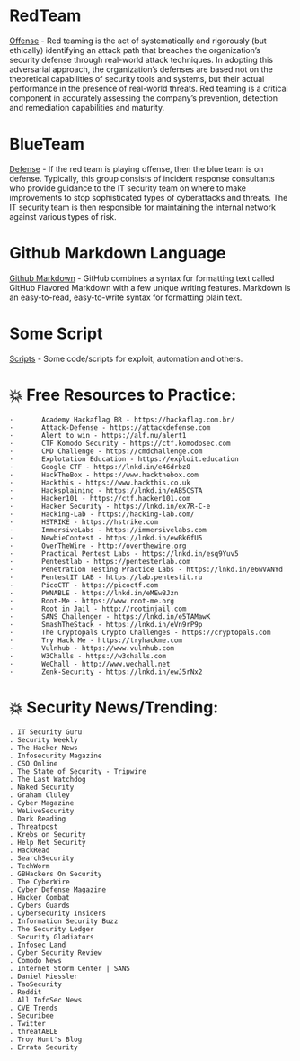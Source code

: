 # RedTeam
[Offense](RedTeam) - Red teaming is the act of systematically and rigorously (but ethically) identifying an attack path that breaches the organization’s security defense through real-world attack techniques. In adopting this adversarial approach, the organization’s defenses are based not on the theoretical capabilities of security tools and systems, but their actual performance in the presence of real-world threats. Red teaming is a critical component in accurately assessing the company’s prevention, detection and remediation capabilities and maturity.

# BlueTeam
[Defense](BlueTeam) - If the red team is playing offense, then the blue team is on defense. Typically, this group consists of incident response consultants who provide guidance to the IT security team on where to make improvements to stop sophisticated types of cyberattacks and threats. The IT security team is then responsible for maintaining the internal network against various types of risk.

# Github Markdown Language
[Github Markdown](markdown) - GitHub combines a syntax for formatting text called GitHub Flavored Markdown with a few unique writing features. Markdown is an easy-to-read, easy-to-write syntax for formatting plain text.

# Some Script
[Scripts](Scripts) - Some code/scripts for exploit, automation and others.

# :boom: Free Resources to Practice:

```
·       Academy Hackaflag BR - https://hackaflag.com.br/
·       Attack-Defense - https://attackdefense.com
·       Alert to win - https://alf.nu/alert1
·       CTF Komodo Security - https://ctf.komodosec.com
·       CMD Challenge - https://cmdchallenge.com
·       Explotation Education - https://exploit.education
·       Google CTF - https://lnkd.in/e46drbz8
·       HackTheBox - https://www.hackthebox.com
·       Hackthis - https://www.hackthis.co.uk
·       Hacksplaining - https://lnkd.in/eAB5CSTA
·       Hacker101 - https://ctf.hacker101.com
·       Hacker Security - https://lnkd.in/ex7R-C-e
·       Hacking-Lab - https://hacking-lab.com/
·       HSTRIKE - https://hstrike.com
·       ImmersiveLabs - https://immersivelabs.com
·       NewbieContest - https://lnkd.in/ewBk6fU5
·       OverTheWire - http://overthewire.org
·       Practical Pentest Labs - https://lnkd.in/esq9Yuv5
·       Pentestlab - https://pentesterlab.com
·       Penetration Testing Practice Labs - https://lnkd.in/e6wVANYd
·       PentestIT LAB - https://lab.pentestit.ru
·       PicoCTF - https://picoctf.com
·       PWNABLE - https://lnkd.in/eMEwBJzn
·       Root-Me - https://www.root-me.org
·       Root in Jail - http://rootinjail.com
·       SANS Challenger - https://lnkd.in/e5TAMawK
·       SmashTheStack - https://lnkd.in/eVn9rP9p
·       The Cryptopals Crypto Challenges - https://cryptopals.com
·       Try Hack Me - https://tryhackme.com
·       Vulnhub - https://www.vulnhub.com
·       W3Challs - https://w3challs.com
·       WeChall - http://www.wechall.net
·       Zenk-Security - https://lnkd.in/ewJ5rNx2
```
# :boom: Security News/Trending:
```
. IT Security Guru
. Security Weekly
. The Hacker News
. Infosecurity Magazine
. CSO Online
. The State of Security - Tripwire
. The Last Watchdog
. Naked Security
. Graham Cluley
. Cyber Magazine
. WeLiveSecurity
. Dark Reading
. Threatpost
. Krebs on Security
. Help Net Security
. HackRead
. SearchSecurity
. TechWorm
. GBHackers On Security
. The CyberWire
. Cyber Defense Magazine
. Hacker Combat
. Cybers Guards
. Cybersecurity Insiders
. Information Security Buzz
. The Security Ledger
. Security Gladiators
. Infosec Land
. Cyber Security Review
. Comodo News
. Internet Storm Center | SANS
. Daniel Miessler
. TaoSecurity
. Reddit
. All InfoSec News
. CVE Trends
. Securibee
. Twitter
. threatABLE
. Troy Hunt's Blog
. Errata Security
```
